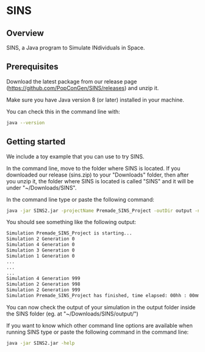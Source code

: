 # SINS

## Overview

SINS, a Java program to Simulate INdividuals in Space.

## Prerequisites

Download the latest package from our release page (https://github.com/PopConGen/SINS/releases) and unzip it.

Make sure you have Java version 8 (or later) installed in your machine.

You can check this in the command line with:
``` bash 
java --version
```

## Getting started

We include a toy example that you can use to try SINS.

In the command line, move to the folder where SINS is located. If you downloaded our release (sins.zip) to your "Downloads" folder, then after you unzip it, the folder where SINS is located is called "SINS" and it will be under "~/Downloads/SINS".

In the command line type or paste the following command:
``` bash
java -jar SINS2.jar -projectName Premade_SINS_Project -outDir output -numberOfSimulations 4 -compress noComp -parallel true -parallelCores 4 -verbose true -outputFormat sins -makeDemographicImages false 
```

You should see something like the following output:
``` bash
Simulation Premade_SINS_Project is starting...
Simulation 2 Generation 0
Simulation 4 Generation 0
Simulation 3 Generation 0
Simulation 1 Generation 0
...
...
...
Simulation 4 Generation 999
Simulation 2 Generation 998
Simulation 2 Generation 999
Simulation Premade_SINS_Project has finished, time elapsed: 00hh : 00mm : 04ss 228ms
```

You can now check the output of your simulation in the output folder inside the SINS folder (eg. at "~/Downloads/SINS/output/")

If you want to know which other command line options are available when running SINS type or paste the following command in the command line:
``` bash
java -jar SINS2.jar -help
```

